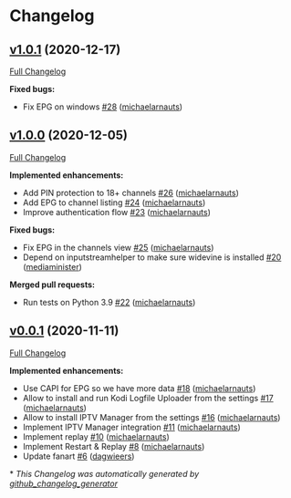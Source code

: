 # Changelog

## [v1.0.1](https://github.com/add-ons/plugin.video.tvvlaanderen/tree/v1.0.1) (2020-12-17)

[Full Changelog](https://github.com/add-ons/plugin.video.tvvlaanderen/compare/v1.0.0...v1.0.1)

**Fixed bugs:**

- Fix EPG on windows [\#28](https://github.com/add-ons/plugin.video.tvvlaanderen/pull/28) ([michaelarnauts](https://github.com/michaelarnauts))

## [v1.0.0](https://github.com/add-ons/plugin.video.tvvlaanderen/tree/v1.0.0) (2020-12-05)

[Full Changelog](https://github.com/add-ons/plugin.video.tvvlaanderen/compare/v0.0.1...v1.0.0)

**Implemented enhancements:**

- Add PIN protection to 18+ channels [\#26](https://github.com/add-ons/plugin.video.tvvlaanderen/pull/26) ([michaelarnauts](https://github.com/michaelarnauts))
- Add EPG to channel listing [\#24](https://github.com/add-ons/plugin.video.tvvlaanderen/pull/24) ([michaelarnauts](https://github.com/michaelarnauts))
- Improve authentication flow [\#23](https://github.com/add-ons/plugin.video.tvvlaanderen/pull/23) ([michaelarnauts](https://github.com/michaelarnauts))

**Fixed bugs:**

- Fix EPG in the channels view [\#25](https://github.com/add-ons/plugin.video.tvvlaanderen/pull/25) ([michaelarnauts](https://github.com/michaelarnauts))
- Depend on inputstreamhelper to make sure widevine is installed [\#20](https://github.com/add-ons/plugin.video.tvvlaanderen/pull/20) ([mediaminister](https://github.com/mediaminister))

**Merged pull requests:**

- Run tests on Python 3.9 [\#22](https://github.com/add-ons/plugin.video.tvvlaanderen/pull/22) ([michaelarnauts](https://github.com/michaelarnauts))

## [v0.0.1](https://github.com/add-ons/plugin.video.tvvlaanderen/tree/v0.0.1) (2020-11-11)

[Full Changelog](https://github.com/add-ons/plugin.video.tvvlaanderen/compare/de15b078e0084d6bf2ae0a60af1dd902cc81fcd0...v0.0.1)

**Implemented enhancements:**

- Use CAPI for EPG so we have more data [\#18](https://github.com/add-ons/plugin.video.tvvlaanderen/pull/18) ([michaelarnauts](https://github.com/michaelarnauts))
- Allow to install and run Kodi Logfile Uploader from the settings [\#17](https://github.com/add-ons/plugin.video.tvvlaanderen/pull/17) ([michaelarnauts](https://github.com/michaelarnauts))
- Allow to install IPTV Manager from the settings [\#16](https://github.com/add-ons/plugin.video.tvvlaanderen/pull/16) ([michaelarnauts](https://github.com/michaelarnauts))
- Implement IPTV Manager integration [\#11](https://github.com/add-ons/plugin.video.tvvlaanderen/pull/11) ([michaelarnauts](https://github.com/michaelarnauts))
- Implement replay [\#10](https://github.com/add-ons/plugin.video.tvvlaanderen/pull/10) ([michaelarnauts](https://github.com/michaelarnauts))
- Implement Restart & Replay [\#8](https://github.com/add-ons/plugin.video.tvvlaanderen/pull/8) ([michaelarnauts](https://github.com/michaelarnauts))
- Update fanart [\#6](https://github.com/add-ons/plugin.video.tvvlaanderen/pull/6) ([dagwieers](https://github.com/dagwieers))



\* *This Changelog was automatically generated by [github_changelog_generator](https://github.com/github-changelog-generator/github-changelog-generator)*
